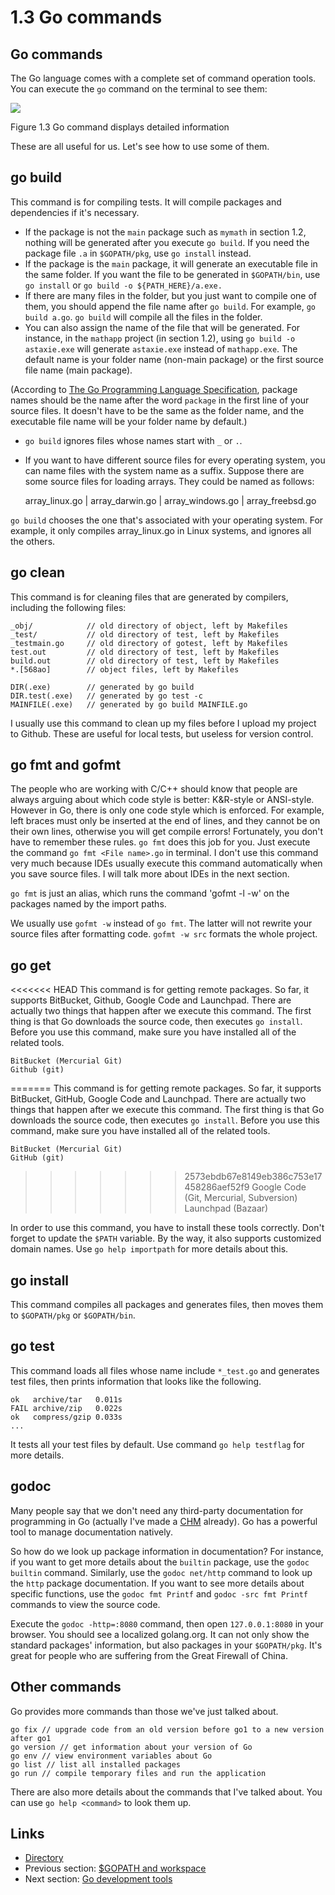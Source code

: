 # 1.3 Go commands

## Go commands

The Go language comes with a complete set of command operation tools. You can execute the `go` command on the terminal to see them:

![](images/1.3.go.png?raw=true)

Figure 1.3 Go command displays detailed information

These are all useful for us. Let's see how to use some of them.

## go build

This command is for compiling tests. It will compile packages and dependencies if it's necessary.

- If the package is not the `main` package such as `mymath` in section 1.2, nothing will be generated after you execute `go build`. If you need the package file `.a` in `$GOPATH/pkg`, use `go install` instead.
- If the package is the `main` package, it will generate an executable file in the same folder. If you want the file to be generated in `$GOPATH/bin`, use `go install` or `go build -o ${PATH_HERE}/a.exe.`
- If there are many files in the folder, but you just want to compile one of them, you should append the file name after `go build`. For example, `go build a.go`. `go build` will compile all the files in the folder.
- You can also assign the name of the file that will be generated. For instance, in the `mathapp` project (in section 1.2), using `go build -o astaxie.exe` will generate `astaxie.exe` instead of `mathapp.exe`. The default name is your folder name (non-main package) or the first source file name (main package).

(According to [The Go Programming Language Specification](https://golang.org/ref/spec), package names should be the name after the word `package` in the first line of your source files. It doesn't have to be the same as the folder name, and the executable file name will be your folder name by default.)

- `go build` ignores files whose names start with `_` or `.`.
- If you want to have different source files for every operating system, you can name files with the system name as a suffix. Suppose there are some source files for loading arrays. They could be named as follows:

	array_linux.go | array_darwin.go | array_windows.go | array_freebsd.go

`go build` chooses the one that's associated with your operating system. For example, it only compiles array_linux.go in Linux systems, and ignores all the others.

## go clean

This command is for cleaning files that are generated by compilers, including the following files:

	_obj/            // old directory of object, left by Makefiles
	_test/           // old directory of test, left by Makefiles
	_testmain.go     // old directory of gotest, left by Makefiles
	test.out         // old directory of test, left by Makefiles
	build.out        // old directory of test, left by Makefiles
	*.[568ao]        // object files, left by Makefiles

	DIR(.exe)        // generated by go build
	DIR.test(.exe)   // generated by go test -c
	MAINFILE(.exe)   // generated by go build MAINFILE.go

I usually use this command to clean up my files before I upload my project to Github. These are useful for local tests, but useless for version control.

## go fmt and gofmt

The people who are working with C/C++ should know that people are always arguing about which code style is better: K&R-style or ANSI-style. However in Go, there is only one code style which is enforced. For example, left braces must only be inserted at the end of lines, and they cannot be on their own lines, otherwise you will get compile errors! Fortunately, you don't have to remember these rules. `go fmt` does this job for you. Just execute the command `go fmt <File name>.go` in terminal. I don't use this command very much because IDEs usually execute this command automatically when you save source files. I will talk more about IDEs in the next section.

`go fmt` is just an alias, which runs the command 'gofmt -l -w' on the packages named by the import paths.

We usually use `gofmt -w` instead of `go fmt`. The latter will not rewrite your source files after formatting code. `gofmt -w src` formats the whole project.

## go get

<<<<<<< HEAD
This command is for getting remote packages. So far, it supports BitBucket, Github, Google Code and Launchpad. There are actually two things that happen after we execute this command. The first thing is that Go downloads the source code, then executes `go install`. Before you use this command, make sure you have installed all of the related tools.

	BitBucket (Mercurial Git)
	Github (git)
=======
This command is for getting remote packages. So far, it supports BitBucket, GitHub, Google Code and Launchpad. There are actually two things that happen after we execute this command. The first thing is that Go downloads the source code, then executes `go install`. Before you use this command, make sure you have installed all of the related tools.

	BitBucket (Mercurial Git)
	GitHub (git)
>>>>>>> 2573ebdb67e8149eb386c753e17458286aef52f9
	Google Code (Git, Mercurial, Subversion)
	Launchpad (Bazaar)

In order to use this command, you have to install these tools correctly. Don't forget to update the `$PATH` variable. By the way, it also supports customized domain names. Use `go help importpath` for more details about this.

## go install

This command compiles all packages and generates files, then moves them to `$GOPATH/pkg` or `$GOPATH/bin`.

## go test

This command loads all files whose name include `*_test.go` and generates test files, then prints information that looks like the following.

	ok   archive/tar   0.011s
	FAIL archive/zip   0.022s
	ok   compress/gzip 0.033s
	...

It tests all your test files by default. Use command `go help testflag` for more details.

## godoc

Many people say that we don't need any third-party documentation for programming in Go (actually I've made a [CHM](https://github.com/astaxie/godoc) already). Go has a powerful tool to manage documentation natively.

So how do we look up package information in documentation? For instance, if you want to get more details about the `builtin` package, use the `godoc builtin` command. Similarly, use the `godoc net/http` command to look up the `http` package documentation. If you want to see more details about specific functions, use the `godoc fmt Printf` and `godoc -src fmt Printf` commands to view the source code.

Execute the `godoc -http=:8080` command, then open `127.0.0.1:8080` in your browser. You should see a localized golang.org. It can not only show the standard packages' information, but also packages in your `$GOPATH/pkg`. It's great for people who are suffering from the Great Firewall of China.

## Other commands

Go provides more commands than those we've just talked about.

	go fix // upgrade code from an old version before go1 to a new version after go1
	go version // get information about your version of Go
	go env // view environment variables about Go
	go list // list all installed packages
	go run // compile temporary files and run the application

There are also more details about the commands that I've talked about. You can use `go help <command>` to look them up.

## Links

- [Directory](preface.md)
- Previous section: [$GOPATH and workspace](01.2.md)
- Next section: [Go development tools](01.4.md)
